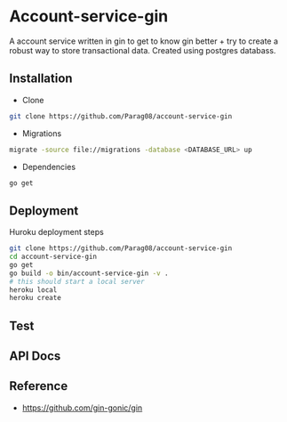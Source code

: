 # Account-service-gin

A account service written in gin to get to know gin better + try to create a robust way to store transactional data. Created using postgres databass.

## Installation

* Clone

```bash
git clone https://github.com/Parag08/account-service-gin
```

* Migrations

```bash
migrate -source file://migrations -database <DATABASE_URL> up
```

* Dependencies

```bash
go get
```

## Deployment

Huroku deployment steps

```bash
git clone https://github.com/Parag08/account-service-gin
cd account-service-gin
go get
go build -o bin/account-service-gin -v .
# this should start a local server
heroku local
heroku create

```

## Test

## API Docs

## Reference

- https://github.com/gin-gonic/gin

